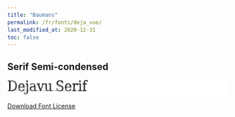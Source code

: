 ```yaml
---
title: "Baumans"
permalink: /fr/fonts/deja_vue/
last_modified_at: 2020-12-31
toc: false
---
```

## Serif Semi-condensed

![Deja Vue Serif Semi-condensed](/assets/images/fonts/deja_vue_serif.png)

[Download Font License](https://github.com/inkstitch/inkstitch/blob/kerning/fonts/dejavuefont/LICENSE)
